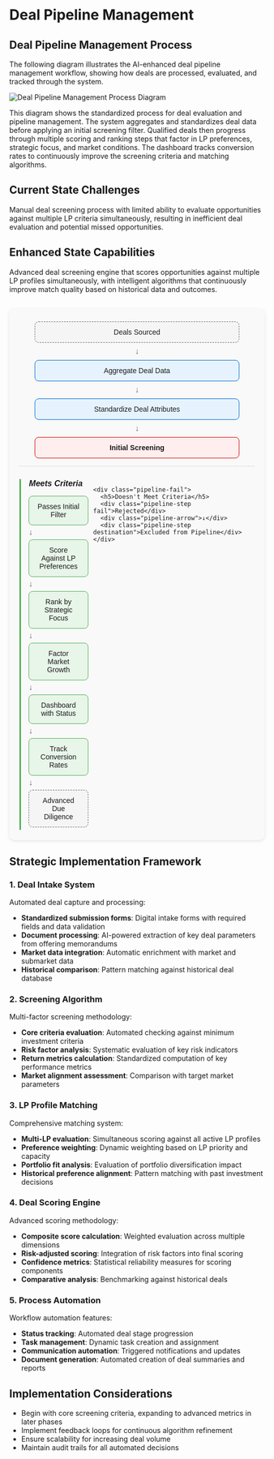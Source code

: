 # Deal Pipeline Management

## Deal Pipeline Management Process

The following diagram illustrates the AI-enhanced deal pipeline management workflow, showing how deals are processed, evaluated, and tracked through the system.

<div class="diagram-container">
  <img src="https://www.mermaidchart.com/raw/9fdbaad7-0f71-4b3d-b938-9bfd09481e3b?theme=light&version=v0.1&format=svg" alt="Deal Pipeline Management Process Diagram" />
</div>

This diagram shows the standardized process for deal evaluation and pipeline management. The system aggregates and standardizes deal data before applying an initial screening filter. Qualified deals then progress through multiple scoring and ranking steps that factor in LP preferences, strategic focus, and market conditions. The dashboard tracks conversion rates to continuously improve the screening criteria and matching algorithms.

## Current State Challenges

Manual deal screening process with limited ability to evaluate opportunities against multiple LP criteria simultaneously, resulting in inefficient deal evaluation and potential missed opportunities.

## Enhanced State Capabilities

Advanced deal screening engine that scores opportunities against multiple LP profiles simultaneously, with intelligent algorithms that continuously improve match quality based on historical data and outcomes.

<div class="deal-pipeline">
  <div class="pipeline-main">
    <div class="pipeline-step source">Deals Sourced</div>
    <div class="pipeline-arrow">↓</div>
    <div class="pipeline-step">Aggregate Deal Data</div>
    <div class="pipeline-arrow">↓</div>
    <div class="pipeline-step">Standardize Deal Attributes</div>
    <div class="pipeline-arrow">↓</div>
    <div class="pipeline-decision">Initial Screening</div>
  </div>
  
  <div class="pipeline-branches">
    <div class="pipeline-pass">
      <h5>Meets Criteria</h5>
      <div class="pipeline-step pass">Passes Initial Filter</div>
      <div class="pipeline-arrow">↓</div>
      <div class="pipeline-step pass">Score Against LP Preferences</div>
      <div class="pipeline-arrow">↓</div>
      <div class="pipeline-step pass">Rank by Strategic Focus</div>
      <div class="pipeline-arrow">↓</div>
      <div class="pipeline-step pass">Factor Market Growth</div>
      <div class="pipeline-arrow">↓</div>
      <div class="pipeline-step pass">Dashboard with Status</div>
      <div class="pipeline-arrow">↓</div>
      <div class="pipeline-step pass">Track Conversion Rates</div>
      <div class="pipeline-arrow">↓</div>
      <div class="pipeline-step destination">Advanced Due Diligence</div>
    </div>
    
    <div class="pipeline-fail">
      <h5>Doesn't Meet Criteria</h5>
      <div class="pipeline-step fail">Rejected</div>
      <div class="pipeline-arrow">↓</div>
      <div class="pipeline-step destination">Excluded from Pipeline</div>
    </div>
  </div>
</div>

<style>
.deal-pipeline {
  font-family: Arial, sans-serif;
  max-width: 800px;
  margin: 30px auto;
  padding: 20px;
  background-color: #f9f9f9;
  border-radius: 10px;
  box-shadow: 0 2px 6px rgba(0,0,0,0.1);
}

.pipeline-main {
  display: flex;
  flex-direction: column;
  align-items: center;
  margin-bottom: 25px;
  padding-bottom: 10px;
  border-bottom: 1px dashed #ccc;
}

.pipeline-step {
  width: 80%;
  max-width: 400px;
  background-color: #e6f3ff;
  border: 1px solid #0066cc;
  border-radius: 8px;
  padding: 12px 15px;
  margin: 5px auto;
  text-align: center;
}

.pipeline-decision {
  width: 80%;
  max-width: 400px;
  background-color: #ffeeee;
  border: 1px solid #cc0000;
  border-radius: 8px;
  padding: 12px 15px;
  margin: 5px auto;
  text-align: center;
  font-weight: bold;
}

.pipeline-step.source, .pipeline-step.destination {
  background-color: #f5f5f5;
  border: 1px dashed #666;
}

.pipeline-arrow {
  color: #666;
  font-size: 16px;
  margin: 3px 0;
}

.pipeline-branches {
  display: flex;
  justify-content: space-between;
  gap: 20px;
}

.pipeline-pass, .pipeline-fail {
  flex: 1;
}

.pipeline-pass {
  border-left: 3px solid #4caf50;
  padding-left: 15px;
}

.pipeline-fail {
  border-left: 3px solid #f44336;
  padding-left: 15px;
}

.pipeline-branches h5 {
  text-align: center;
  margin-top: 0;
  margin-bottom: 15px;
  font-size: 1rem;
}

.pipeline-step.pass {
  background-color: #e8f5e9;
  border-color: #4caf50;
}

.pipeline-step.fail {
  background-color: #ffebee;
  border-color: #f44336;
}

@media (max-width: 768px) {
  .pipeline-branches {
    flex-direction: column;
  }
  
  .pipeline-pass, .pipeline-fail {
    border-left: none;
    padding-left: 0;
    border-top: 3px solid;
    padding-top: 15px;
    margin-top: 20px;
  }
  
  .pipeline-pass {
    border-top-color: #4caf50;
  }
  
  .pipeline-fail {
    border-top-color: #f44336;
  }
}
</style>

## Strategic Implementation Framework

### 1. Deal Intake System

Automated deal capture and processing:

- **Standardized submission forms**: Digital intake forms with required fields and data validation
- **Document processing**: AI-powered extraction of key deal parameters from offering memorandums
- **Market data integration**: Automatic enrichment with market and submarket data
- **Historical comparison**: Pattern matching against historical deal database

### 2. Screening Algorithm

Multi-factor screening methodology:

- **Core criteria evaluation**: Automated checking against minimum investment criteria
- **Risk factor analysis**: Systematic evaluation of key risk indicators
- **Return metrics calculation**: Standardized computation of key performance metrics
- **Market alignment assessment**: Comparison with target market parameters

### 3. LP Profile Matching

Comprehensive matching system:

- **Multi-LP evaluation**: Simultaneous scoring against all active LP profiles
- **Preference weighting**: Dynamic weighting based on LP priority and capacity
- **Portfolio fit analysis**: Evaluation of portfolio diversification impact
- **Historical preference alignment**: Pattern matching with past investment decisions

### 4. Deal Scoring Engine

Advanced scoring methodology:

- **Composite score calculation**: Weighted evaluation across multiple dimensions
- **Risk-adjusted scoring**: Integration of risk factors into final scoring
- **Confidence metrics**: Statistical reliability measures for scoring components
- **Comparative analysis**: Benchmarking against historical deals

### 5. Process Automation

Workflow automation features:

- **Status tracking**: Automated deal stage progression
- **Task management**: Dynamic task creation and assignment
- **Communication automation**: Triggered notifications and updates
- **Document generation**: Automated creation of deal summaries and reports

## Implementation Considerations

- Begin with core screening criteria, expanding to advanced metrics in later phases
- Implement feedback loops for continuous algorithm refinement
- Ensure scalability for increasing deal volume
- Maintain audit trails for all automated decisions
